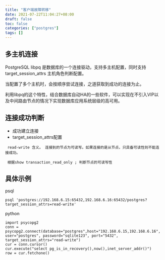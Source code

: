 ```yaml
---
title: "客户端故障转移"
date: 2021-07-22T11:04:27+08:00
draft: false
toc: false
categories: ["postgres"]
tags: []
---
```


##  多主机连接
PostgreSQL libpq 是数据库的一个连接驱动，支持多主机配置，同时支持target_session_attrs 主机角色判断配置。

当配置了多个主机时，会按顺序尝试连接，之道获取到成功的连接为止。

利用libpq的这个特性，结合数据库自动HA的一些软件，可以实现在不引入VIP以及中间路由节点的情况下实现数据库应用系统层级的高可用。

## 连接成功判断

- 成功建立连接
- target_session_attrs配置

```
 read-write 含义。 连接到的节点为可读写。如果连接的是从节点，只具备可读性则不能连接成功。

 根据show transaction_read_only ; 判断节点的可读写性
```

## 具体示例

psql
```
psql 'postgres://192.168.6.15:65432,192.168.6.16:65432/postgres?target_session_attrs=read-write'

```

python

```
import psycopg2
conn = psycopg2.connect(database="postgres",host="192.168.6.15,192.168.6.16", user="postgres", password="sqlite123", port="5432", target_session_attrs="read-write")
cur = conn.cursor()
cur.execute("select pg_is_in_recovery(),now(),inet_server_addr()")
row = cur.fetchone()
```
